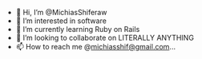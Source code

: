 - 👋 Hi, I’m @MichiasShiferaw
- 👀 I’m interested in software 
- 🌱 I’m currently learning Ruby on Rails
- 💞️ I’m looking to collaborate on LITERALLY ANYTHING
- 📫 How to reach me @michiasshif@gmail.com...

<!---
MichiasShiferaw/MichiasShiferaw is a ✨ special ✨ repository because its `README.md` (this file) appears on your GitHub profile.
You can click the Preview link to take a look at your changes.
--->
